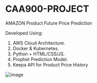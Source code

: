 # CAA900-PROJECT
AMAZON Product Future Price Prediction

Developed Using:
1) AWS Cloud Architecture.
2) Docker & Kubernetes.
3) Python + HTML/CSS/JS.
4) Prophet Prediction Model.
5) Keepa API for Product Price History

![image](https://github.com/user-attachments/assets/9a54c8d8-85fa-43c1-a4e7-14f793be29d8)
